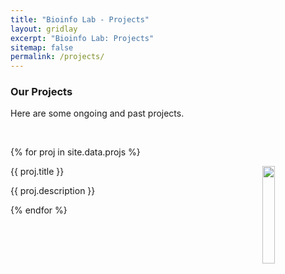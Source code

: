 ```yaml
---
title: "Bioinfo Lab - Projects"
layout: gridlay
excerpt: "Bioinfo Lab: Projects"
sitemap: false
permalink: /projects/
---
```


### Our Projects

Here are some ongoing and past projects.

<br>

{% for proj in site.data.projs %}

<div class="row">

<div class="clearfix well proj-item-container">
  <img src="{{ site.url }}{{ site.baseurl }}/images/pubpic/{{ proj.image }}" class="img-responsive" width="20%" style="float: right; margin-left: 2em;" />
    <pubtit>{{ proj.title }}</pubtit>
  <p>{{ proj.description }}</p>
</div>

</div>

{% endfor %}
